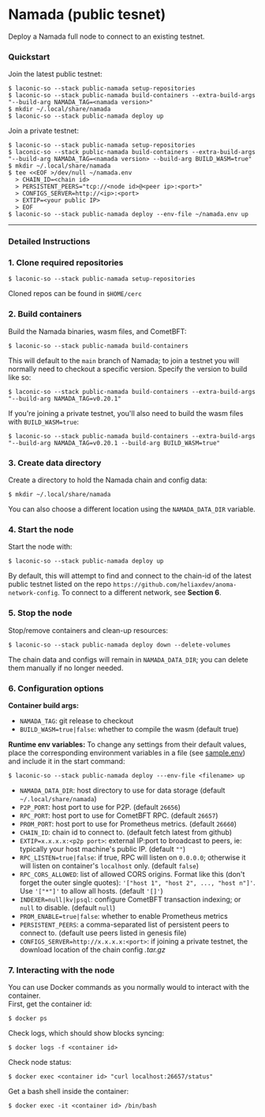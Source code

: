 # Namada (public tesnet)

Deploy a Namada full node to connect to an existing testnet.

### Quickstart
Join the latest public testnet:
```
$ laconic-so --stack public-namada setup-repositories
$ laconic-so --stack public-namada build-containers --extra-build-args "--build-arg NAMADA_TAG=<namada version>"
$ mkdir ~/.local/share/namada
$ laconic-so --stack public-namada deploy up
```
Join a private testnet:
```
$ laconic-so --stack public-namada setup-repositories
$ laconic-so --stack public-namada build-containers --extra-build-args "--build-arg NAMADA_TAG=<namada version> --build-arg BUILD_WASM=true"
$ mkdir ~/.local/share/namada
$ tee <<EOF >/dev/null ~/namada.env
  > CHAIN_ID=<chain id>
  > PERSISTENT_PEERS="tcp://<node id>@<peer ip>:<port>"
  > CONFIGS_SERVER=http://<ip>:<port>
  > EXTIP=<your public IP>
  > EOF
$ laconic-so --stack public-namada deploy --env-file ~/namada.env up
```
---
### Detailed Instructions
### 1. Clone required repositories
```
$ laconic-so --stack public-namada setup-repositories
```
Cloned repos can be found in `$HOME/cerc`

### 2. Build containers
Build the Namada binaries, wasm files, and CometBFT:
```
$ laconic-so --stack public-namada build-containers
```
This will default to the `main` branch of Namada; to join a testnet you will normally need to checkout a specific version. Specify the version to build like so:
```
$ laconic-so --stack public-namada build-containers --extra-build-args "--build-arg NAMADA_TAG=v0.20.1"
```
If you're joining a private testnet, you'll also need to build the wasm files with `BUILD_WASM=true`:
```
$ laconic-so --stack public-namada build-containers --extra-build-args "--build-arg NAMADA_TAG=v0.20.1 --build-arg BUILD_WASM=true"
```

### 3. Create data directory
Create a directory to hold the Namada chain and config data:
```
$ mkdir ~/.local/share/namada
```
You can also choose a different location using the `NAMADA_DATA_DIR` variable.

### 4. Start the node
Start the node with:
```
$ laconic-so --stack public-namada deploy up
```
By default, this will attempt to find and connect to the chain-id of the latest public testnet listed on the repo `https://github.com/heliaxdev/anoma-network-config`. To connect to a different network, see **Section 6**.

### 5. Stop the node
Stop/remove containers and clean-up resources:
```
$ laconic-so --stack public-namada deploy down --delete-volumes
```
The chain data and configs will remain in `NAMADA_DATA_DIR`; you can delete them manually if no longer needed.

### 6. Configuration options
**Container build args:**
- `NAMADA_TAG`: git release to checkout
- `BUILD_WASM=true|false`: whether to compile the wasm (default true)

**Runtime env variables:**
To change any settings from their default values, place the corresponding environment variables in a file (see [sample.env](https://github.com/vknowable/stack-orchestrator/blob/namada/app/data/config/public-namada/sample.env)) and include it in the start command:
```
$ laconic-so --stack public-namada deploy ---env-file <filename> up
```
- `NAMADA_DATA_DIR`: host directory to use for data storage (default `~/.local/share/namada`)
- `P2P_PORT`: host port to use for P2P. (default `26656`)
- `RPC_PORT`: host port to use for CometBFT RPC. (default `26657`)
- `PROM_PORT`: host port to use for Prometheus metrics. (default `26660`)
- `CHAIN_ID`: chain id to connect to. (default fetch latest from github)
- `EXTIP=x.x.x.x:<p2p port>`: external IP:port to broadcast to peers, ie: typically your host machine's public IP. (default `""`)
- `RPC_LISTEN=true|false`: if true, RPC will listen on `0.0.0.0`; otherwise it will listen on container's `localhost` only. (default `false`)
- `RPC_CORS_ALLOWED`: list of allowed CORS origins. Format like this (don't forget the outer single quotes): `'["host 1", "host 2", ..., "host n"]'`. Use `'["*"]'` to allow all hosts. (default `'[]'`)
- `INDEXER=null|kv|psql`: configure CometBFT transaction indexing; or `null` to disable. (default `null`)
- `PROM_ENABLE=true|false`: whether to enable Prometheus metrics
- `PERSISTENT_PEERS`: a comma-separated list of persistent peers to connect to. (default use peers listed in genesis file)
- `CONFIGS_SERVER=http://x.x.x.x:<port>`: if joining a private testnet, the download location of the chain config *.tar.gz*

### 7. Interacting with the node
You can use Docker commands as you normally would to interact with the container.  
First, get the container id:
```
$ docker ps
```
Check logs, which should show blocks syncing:
```
$ docker logs -f <container id>
```
Check node status:
```
$ docker exec <container id> "curl localhost:26657/status"
```
Get a bash shell inside the container:
```
$ docker exec -it <container id> /bin/bash
```
